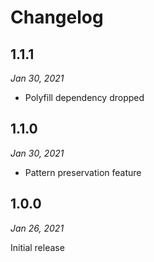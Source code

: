 # Changelog

## 1.1.1

_Jan 30, 2021_

* Polyfill dependency dropped

## 1.1.0

_Jan 30, 2021_

* Pattern preservation feature

## 1.0.0

_Jan 26, 2021_

Initial release
